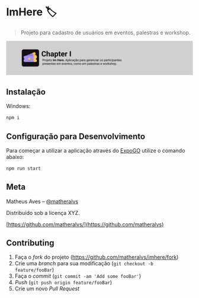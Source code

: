 # ImHere :label:
> Projeto para cadastro de usuários em eventos, palestras e workshop.


![](./assets/Cover.png)

## Instalação

Windows:

```sh
npm i
```

## Configuração para Desenvolvimento

Para começar a utilizar a aplicação através do <a href="https://expo.dev/client">ExpoGO</a> utilize o comando abaixo:

```sh
npm run start
```

## Meta

Matheus Aves – [@matheralvs](https://www.instagram.com/mather.alvs/) 

Distribuído sob a licença XYZ.

[https://github.com/matheralvs/](https://github.com/matheralvs)

## Contributing

1. Faça o _fork_ do projeto (<https://github.com/matheralvs/imhere/fork>)
2. Crie uma _branch_ para sua modificação (`git checkout -b feature/fooBar`)
3. Faça o _commit_ (`git commit -am 'Add some fooBar'`)
4. _Push_ (`git push origin feature/fooBar`)
5. Crie um novo _Pull Request_
